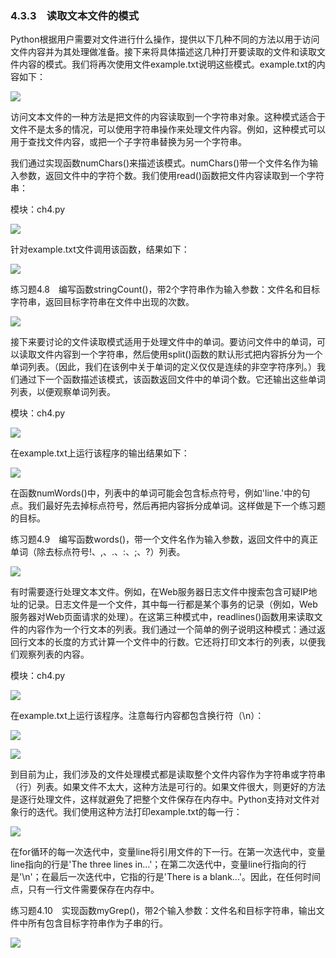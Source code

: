    

### 4.3.3　读取文本文件的模式

Python根据用户需要对文件进行什么操作，提供以下几种不同的方法以用于访问文件内容并为其处理做准备。接下来将具体描述这几种打开要读取的文件和读取文件内容的模式。我们将再次使用文件example.txt说明这些模式。example.txt的内容如下：

![](0-Assets/Epubook/程序员编程语言经典合集（计算机科学丛书5册套装），javapython编程语言含经典教材龙书《编译原理》%20(Bruce%20Eckel%20%20Alfred%20V.%20Aho%20%20Monica%20S.%20Lam%20etc.)%20(Z-Library)/images/image08292.jpeg)

访问文本文件的一种方法是把文件的内容读取到一个字符串对象。这种模式适合于文件不是太多的情况，可以使用字符串操作来处理文件内容。例如，这种模式可以用于查找文件内容，或把一个子字符串替换为另一个字符串。

我们通过实现函数numChars()来描述该模式。numChars()带一个文件名作为输入参数，返回文件中的字符个数。我们使用read()函数把文件内容读取到一个字符串：

模块：ch4.py

![](0-Assets/Epubook/程序员编程语言经典合集（计算机科学丛书5册套装），javapython编程语言含经典教材龙书《编译原理》%20(Bruce%20Eckel%20%20Alfred%20V.%20Aho%20%20Monica%20S.%20Lam%20etc.)%20(Z-Library)/images/image08293.jpeg)

针对example.txt文件调用该函数，结果如下：

![](0-Assets/Epubook/程序员编程语言经典合集（计算机科学丛书5册套装），javapython编程语言含经典教材龙书《编译原理》%20(Bruce%20Eckel%20%20Alfred%20V.%20Aho%20%20Monica%20S.%20Lam%20etc.)%20(Z-Library)/images/image08294.jpeg)

练习题4.8　编写函数stringCount()，带2个字符串作为输入参数：文件名和目标字符串，返回目标字符串在文件中出现的次数。

![](0-Assets/Epubook/程序员编程语言经典合集（计算机科学丛书5册套装），javapython编程语言含经典教材龙书《编译原理》%20(Bruce%20Eckel%20%20Alfred%20V.%20Aho%20%20Monica%20S.%20Lam%20etc.)%20(Z-Library)/images/image08295.jpeg)

接下来要讨论的文件读取模式适用于处理文件中的单词。要访问文件中的单词，可以读取文件内容到一个字符串，然后使用split()函数的默认形式把内容拆分为一个单词列表。（因此，我们在该例中关于单词的定义仅仅是连续的非空字符序列。）我们通过下一个函数描述该模式，该函数返回文件中的单词个数。它还输出这些单词列表，以便观察单词列表。

模块：ch4.py

![](0-Assets/Epubook/程序员编程语言经典合集（计算机科学丛书5册套装），javapython编程语言含经典教材龙书《编译原理》%20(Bruce%20Eckel%20%20Alfred%20V.%20Aho%20%20Monica%20S.%20Lam%20etc.)%20(Z-Library)/images/image08296.jpeg)

在example.txt上运行该程序的输出结果如下：

![](0-Assets/Epubook/程序员编程语言经典合集（计算机科学丛书5册套装），javapython编程语言含经典教材龙书《编译原理》%20(Bruce%20Eckel%20%20Alfred%20V.%20Aho%20%20Monica%20S.%20Lam%20etc.)%20(Z-Library)/images/image08297.jpeg)

在函数numWords()中，列表中的单词可能会包含标点符号，例如'line.'中的句点。我们最好先去掉标点符号，然后再把内容拆分成单词。这样做是下一个练习题的目标。

练习题4.9　编写函数words()，带一个文件名作为输入参数，返回文件中的真正单词（除去标点符号!、,、.、:、;、?）列表。

![](0-Assets/Epubook/程序员编程语言经典合集（计算机科学丛书5册套装），javapython编程语言含经典教材龙书《编译原理》%20(Bruce%20Eckel%20%20Alfred%20V.%20Aho%20%20Monica%20S.%20Lam%20etc.)%20(Z-Library)/images/image08298.jpeg)

有时需要逐行处理文本文件。例如，在Web服务器日志文件中搜索包含可疑IP地址的记录。日志文件是一个文件，其中每一行都是某个事务的记录（例如，Web服务器对Web页面请求的处理）。在这第三种模式中，readlines()函数用来读取文件的内容作为一个行文本的列表。我们通过一个简单的例子说明这种模式：通过返回行文本的长度的方式计算一个文件中的行数。它还将打印文本行的列表，以便我们观察列表的内容。

模块：ch4.py

![](0-Assets/Epubook/程序员编程语言经典合集（计算机科学丛书5册套装），javapython编程语言含经典教材龙书《编译原理》%20(Bruce%20Eckel%20%20Alfred%20V.%20Aho%20%20Monica%20S.%20Lam%20etc.)%20(Z-Library)/images/image08299.jpeg)

在example.txt上运行该程序。注意每行内容都包含换行符（\n）：

![](0-Assets/Epubook/程序员编程语言经典合集（计算机科学丛书5册套装），javapython编程语言含经典教材龙书《编译原理》%20(Bruce%20Eckel%20%20Alfred%20V.%20Aho%20%20Monica%20S.%20Lam%20etc.)%20(Z-Library)/images/image08300.jpeg)

![](0-Assets/Epubook/程序员编程语言经典合集（计算机科学丛书5册套装），javapython编程语言含经典教材龙书《编译原理》%20(Bruce%20Eckel%20%20Alfred%20V.%20Aho%20%20Monica%20S.%20Lam%20etc.)%20(Z-Library)/images/image08301.jpeg)

到目前为止，我们涉及的文件处理模式都是读取整个文件内容作为字符串或字符串（行）列表。如果文件不太大，这种方法是可行的。如果文件很大，则更好的方法是逐行处理文件，这样就避免了把整个文件保存在内存中。Python支持对文件对象行的迭代。我们使用这种方法打印example.txt的每一行：

![](0-Assets/Epubook/程序员编程语言经典合集（计算机科学丛书5册套装），javapython编程语言含经典教材龙书《编译原理》%20(Bruce%20Eckel%20%20Alfred%20V.%20Aho%20%20Monica%20S.%20Lam%20etc.)%20(Z-Library)/images/image08302.jpeg)

在for循环的每一次迭代中，变量line将引用文件的下一行。在第一次迭代中，变量line指向的行是'The three lines in...'；在第二次迭代中，变量line行指向的行是'\n'；在最后一次迭代中，它指的行是'There is a blank...'。因此，在任何时间点，只有一行文件需要保存在内存中。

练习题4.10　实现函数myGrep()，带2个输入参数：文件名和目标字符串，输出文件中所有包含目标字符串作为子串的行。

![](0-Assets/Epubook/程序员编程语言经典合集（计算机科学丛书5册套装），javapython编程语言含经典教材龙书《编译原理》%20(Bruce%20Eckel%20%20Alfred%20V.%20Aho%20%20Monica%20S.%20Lam%20etc.)%20(Z-Library)/images/image08303.jpeg)